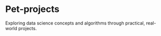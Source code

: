 # Pet-projects
Exploring data science concepts and algorithms through practical, real-world projects.
